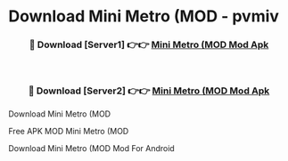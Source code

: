 # Download Mini Metro (MOD - pvmiv



<div align="center">
<h3>🔴 Download [Server1] 👉👉 <a href="https://momento.my/?title=Mini_Metro_(MOD">Mini Metro (MOD Mod Apk</a></h3><br>

<h3>🔴 Download [Server2] 👉👉 <a href="https://momento.my/?title=Mini_Metro_(MOD">Mini Metro (MOD Mod Apk</a></h3>
</div>



Download Mini Metro (MOD 

Free APK MOD Mini Metro (MOD 

Download Mini Metro (MOD Mod For Android
